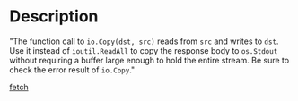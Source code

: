 # Description
"The function call to `io.Copy(dst, src)` reads from `src` and writes to `dst`.  Use it instead of `ioutil.ReadAll` to copy the response body to `os.Stdout` without requiring a buffer large enough to hold the entire stream.  Be sure to check the error result of `io.Copy`."

[fetch](https://github.com/adonovan/gopl.io/blob/b725d6015f980e94734da37e35ba0d943fc7532f/ch1/fetch/main.go)
